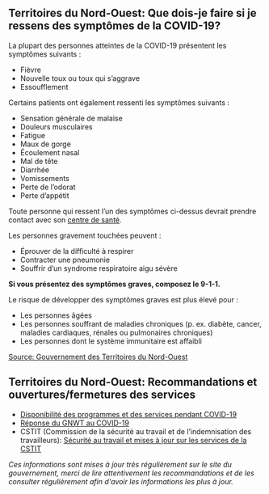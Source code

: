 ## Territoires du Nord-Ouest: Que dois-je faire si je ressens des symptômes de la COVID-19?

La plupart des personnes atteintes de la COVID-19 présentent les symptômes suivants :

- Fièvre
- Nouvelle toux ou toux qui s’aggrave
- Essoufflement

Certains patients ont également ressenti les symptômes suivants :

- Sensation générale de malaise
- Douleurs musculaires
- Fatigue
- Maux de gorge
- Écoulement nasal
- Mal de tête
- Diarrhée
- Vomissements
- Perte de l’odorat
- Perte d’appétit

Toute personne qui ressent l’un des symptômes ci-dessus devrait prendre contact avec son [centre de santé](https://www.hss.gov.nt.ca/fr/h%C3%B4pitaux-et-centres-de-sant%C3%A9).

Les personnes gravement touchées peuvent :

- Éprouver de la difficulté à respirer
- Contracter une pneumonie
- Souffrir d’un syndrome respiratoire aigu sévère

**Si vous présentez des symptômes graves, composez le 9-1-1.**

Le risque de développer des symptômes graves est plus élevé pour :

- Les personnes âgées
- Les personnes souffrant de maladies chroniques (p. ex. diabète, cancer, maladies cardiaques, rénales ou pulmonaires chroniques)
- Les personnes dont le système immunitaire est affaibli

[Source: Gouvernement des Territoires du Nord-Ouest](https://www.gov.nt.ca/covid-19/fr/services/%C3%A0-propos-de-la-covid-19/sympt%C3%B4mes-de-la-covid-19)

## Territoires du Nord-Ouest: Recommandations et ouvertures/fermetures des services

- [Disponibilité des programmes et des services pendant COVID-19](https://www.gov.nt.ca/covid-19/fr/services/disponibilit%C3%A9-des-programmes-et-des-services-du-gtno)
- [Réponse du GNWT au COVID-19](https://www.gov.nt.ca/covid-19/fr/travail)
- CSTIT (Commission de la sécurité au travail et de l’indemnisation des travailleurs): [Sécurité au travail et mises à jour sur les services de la CSTIT](https://www.wscc.nt.ca/fr/sant%C3%A9-et-s%C3%A9curit%C3%A9/covid-19)

_Ces informations sont mises à jour très régulièrement sur le site du gouvernement, merci de lire attentivement les recommandations et de les consulter régulièrement afin d'avoir les informations les plus à jour._
